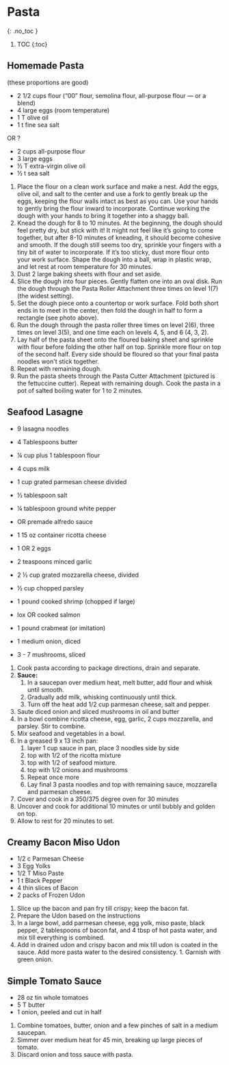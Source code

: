 # Pasta
{: .no_toc }

1. TOC
{:toc}

## Homemade Pasta

(these proportions are good)

* 2 1/2 cups flour (“00” flour, semolina flour, all-purpose flour — or a blend)
* 4 large eggs (room temperature)
* 1 T olive oil
* 1 t fine sea salt

OR ?

* 2 cups all-purpose flour
* 3 large eggs
* ½ T extra-virgin olive oil
* ½ t sea salt

1. Place the flour on a clean work surface and make a nest. Add the eggs, olive oil, and salt to the center and use a fork to gently break up the eggs, keeping the flour walls intact as best as you can. Use your hands to gently bring the flour inward to incorporate. Continue working the dough with your hands to bring it together into a shaggy ball.
1. Knead the dough for 8 to 10 minutes. At the beginning, the dough should feel pretty dry, but stick with it! It might not feel like it’s going to come together, but after 8-10 minutes of kneading, it should become cohesive and smooth. If the dough still seems too dry, sprinkle your fingers with a tiny bit of water to incorporate. If it’s too sticky, dust more flour onto your work surface. Shape the dough into a ball, wrap in plastic wrap, and let rest at room temperature for 30 minutes.
1. Dust 2 large baking sheets with flour and set aside.
1. Slice the dough into four pieces. Gently flatten one into an oval disk. Run the dough through the Pasta Roller Attachment three times on level 1(7) (the widest setting).
1. Set the dough piece onto a countertop or work surface. Fold both short ends in to meet in the center, then fold the dough in half to form a rectangle (see photo above).
1. Run the dough through the pasta roller three times on level 2(6), three times on level 3(5), and one time each on levels 4, 5, and 6 (4, 3, 2).
1. Lay half of the pasta sheet onto the floured baking sheet and sprinkle with flour before folding the other half on top. Sprinkle more flour on top of the second half. Every side should be floured so that your final pasta noodles won't stick together.
1. Repeat with remaining dough.
1. Run the pasta sheets through the Pasta Cutter Attachment (pictured is the fettuccine cutter). Repeat with remaining dough. Cook the pasta in a pot of salted boiling water for 1 to 2 minutes.


## Seafood Lasagne

* 9 lasagna noodles


* 4 Tablespoons butter
* ¼ cup plus 1 tablespoon flour
* 4 cups milk
* 1 cup grated parmesan cheese divided
* ½ tablespoon salt
* ¼ tablespoon ground white pepper
* OR premade alfredo sauce


* 1 15 oz container ricotta cheese
* 1 OR 2 eggs
* 2 teaspoons minced garlic
* 2 ½ cup grated mozzarella cheese, divided
* ½ cup chopped parsley


* 1 pound cooked shrimp (chopped if large)
* lox OR cooked salmon
* 1 pound crabmeat (or imitation)
* 1 medium onion, diced
* 3 - 7 mushrooms, sliced


1. Cook pasta according to package directions, drain and separate.
1. **Sauce:** 
   1. In a saucepan over medium heat, melt butter, add flour and whisk until smooth. 
   2. Gradually add milk, whisking continuously until thick. 
   3. Turn off the heat add 1/2 cup parmesan cheese, salt and pepper.
1. Saute diced onion and sliced mushrooms in oil and butter
3. In a bowl combine ricotta cheese, egg, garlic, 2 cups mozzarella, and parsley. Stir to combine.
4. Mix seafood and vegetables in a bowl.
6. In a greased 9 x 13 inch pan:
   1.  layer 1 cup sauce in pan, place 3 noodles side by side
   2.  top with 1/2 of the ricotta mixture
   3.  top with 1/2 of seafood mixture. 
   4.  top with 1/2 onions and mushrooms
   5.  Repeat once more
   6.  Lay final 3 pasta noodles and top with remaining sauce, mozzarella and parmesan cheese.
7. Cover and cook in a 350/375 degree oven for 30 minutes
8. Uncover and cook for additional 10 minutes or until bubbly and golden on top. 
9. Allow to rest for 20 minutes to set.

## Creamy Bacon Miso Udon
* 1/2 c Parmesan Cheese
* 3 Egg Yolks
* 1/2 T Miso Paste 
* 1 t Black Pepper 
* 4 thin slices of Bacon 
* 2 packs of Frozen Udon

1. Slice up the bacon and pan fry till crispy; keep the bacon fat.
1. Prepare the Udon based on the instructions
1. In a large bowl, add parmesan cheese, egg yolk, miso paste, black pepper, 2 tablespoons of bacon fat, and 4 tbsp of hot pasta water, and mix till everything is combined. 
1. Add in drained udon and crispy bacon and mix till udon is coated in the sauce. Add more pasta water to the desired consistency. 1. Garnish with green onion.

## Simple Tomato Sauce
* 28 oz tin whole tomatoes
* 5 T butter
* 1 onion, peeled and cut in half

1. Combine tomatoes, butter, onion and a few pinches of salt in a medium saucepan.
2. Simmer over medium heat for 45 min, breaking up large pieces of tomato.
3. Discard onion and toss sauce with pasta.

